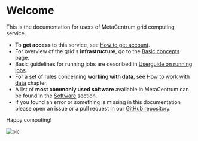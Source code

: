 # Welcome

This is the documentation for users of MetaCentrum grid computing service.

- To **get access** to this service, see [How to get account](/access/account).
- For overview of the grid's **infrastructure**, go to the [Basic concepts](/computing/concepts) page.
- Basic guidelines for running jobs are described in [Userguide on running jobs](/computing/run-basic-job).
- For a set of rules concerning **working with data**, see [How to work with data](/data/useful-commands) chapter.
- A list of **most commonly used software** available in MetaCentrum can be found in the [Software](/software/alphabet) section.
- If you found an error or something is missing in this documentation please open an issue or a pull request in our [GitHub repository](https://github.com/CESNET/metacentrum-user-docs).

Happy computing!

![pic](/img/metacentrum_RGB.jpg)
